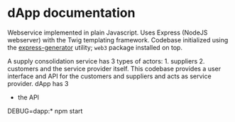 # dApp documentation

Webservice implemented in plain Javascript. Uses Express (NodeJS webserver) with the Twig templating framework. Codebase initialized using the [express-generator](https://expressjs.com/en/starter/generator.html) utility; `web3` package installed on top.

A supply consolidation service has 3 types of actors: 1. suppliers 2. customers and the service provider itself. This codebase provides a user interface and API for the customers and suppliers and acts as service provider.
dApp has 3
- the API 

DEBUG=dapp:* npm start